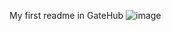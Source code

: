 My first readme in GateHub
![image](https://user-images.githubusercontent.com/80619179/132947464-9abb14f8-1bac-4480-9e96-7c20e50dfa49.png)
